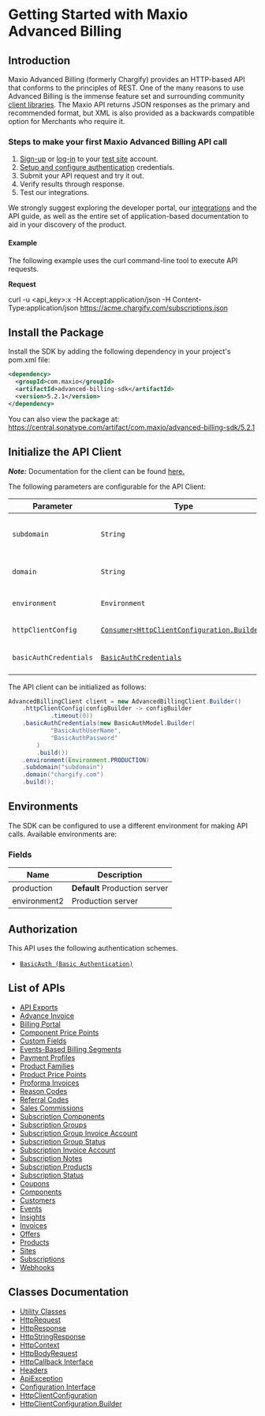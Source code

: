 
# Getting Started with Maxio Advanced Billing

## Introduction

Maxio Advanced Billing (formerly Chargify) provides an HTTP-based API that conforms to the principles of REST.
One of the many reasons to use Advanced Billing is the immense feature set and surrounding community [client libraries](page:development-tools/client-libraries).
The Maxio API returns JSON responses as the primary and recommended format, but XML is also provided as a backwards compatible option for Merchants who require it.

### Steps to make your first Maxio Advanced Billing API call

1. [Sign-up](https://app.chargify.com/signup/maxio-billing-sandbox) or [log-in](https://app.chargify.com/login.html) to your [test site](https://maxio.zendesk.com/hc/en-us/articles/24250712113165-Testing-Overview) account.
2. [Setup and configure authentication](https://maxio.zendesk.com/hc/en-us/articles/24294819360525-API-Keys) credentials.
3. Submit your API request and try it out.
4. Verify results through response.
5. Test our integrations.

We strongly suggest exploring the developer portal, our [integrations](https://www.maxio.com/integrations) and the API guide, as well as the entire set of application-based documentation to aid in your discovery of the product.

#### Example

The following example uses the curl command-line tool to execute API requests.

**Request**

curl -u <api_key>:x -H Accept:application/json -H Content-Type:application/json https://acme.chargify.com/subscriptions.json

## Install the Package

Install the SDK by adding the following dependency in your project's pom.xml file:

```xml
<dependency>
  <groupId>com.maxio</groupId>
  <artifactId>advanced-billing-sdk</artifactId>
  <version>5.2.1</version>
</dependency>
```

You can also view the package at:
https://central.sonatype.com/artifact/com.maxio/advanced-billing-sdk/5.2.1

## Initialize the API Client

**_Note:_** Documentation for the client can be found [here.](https://www.github.com/maxio-com/ab-java-sdk/tree/5.2.1/doc/client.md)

The following parameters are configurable for the API Client:

| Parameter | Type | Description |
|  --- | --- | --- |
| `subdomain` | `String` | The subdomain for your Advanced Billing site.<br>*Default*: `"subdomain"` |
| `domain` | `String` | The Advanced Billing server domain.<br>*Default*: `"chargify.com"` |
| `environment` | `Environment` | The API environment. <br> **Default: `Environment.PRODUCTION`** |
| `httpClientConfig` | [`Consumer<HttpClientConfiguration.Builder>`](https://www.github.com/maxio-com/ab-java-sdk/tree/5.2.1/doc/http-client-configuration-builder.md) | Set up Http Client Configuration instance. |
| `basicAuthCredentials` | [`BasicAuthCredentials`](https://www.github.com/maxio-com/ab-java-sdk/tree/5.2.1/doc/auth/basic-authentication.md) | The Credentials Setter for Basic Authentication |

The API client can be initialized as follows:

```java
AdvancedBillingClient client = new AdvancedBillingClient.Builder()
    .httpClientConfig(configBuilder -> configBuilder
            .timeout(0))
    .basicAuthCredentials(new BasicAuthModel.Builder(
            "BasicAuthUserName",
            "BasicAuthPassword"
        )
        .build())
    .environment(Environment.PRODUCTION)
    .subdomain("subdomain")
    .domain("chargify.com")
    .build();
```

## Environments

The SDK can be configured to use a different environment for making API calls. Available environments are:

### Fields

| Name | Description |
|  --- | --- |
| production | **Default** Production server |
| environment2 | Production server |

## Authorization

This API uses the following authentication schemes.

* [`BasicAuth (Basic Authentication)`](https://www.github.com/maxio-com/ab-java-sdk/tree/5.2.1/doc/auth/basic-authentication.md)

## List of APIs

* [API Exports](https://www.github.com/maxio-com/ab-java-sdk/tree/5.2.1/doc/controllers/api-exports.md)
* [Advance Invoice](https://www.github.com/maxio-com/ab-java-sdk/tree/5.2.1/doc/controllers/advance-invoice.md)
* [Billing Portal](https://www.github.com/maxio-com/ab-java-sdk/tree/5.2.1/doc/controllers/billing-portal.md)
* [Component Price Points](https://www.github.com/maxio-com/ab-java-sdk/tree/5.2.1/doc/controllers/component-price-points.md)
* [Custom Fields](https://www.github.com/maxio-com/ab-java-sdk/tree/5.2.1/doc/controllers/custom-fields.md)
* [Events-Based Billing Segments](https://www.github.com/maxio-com/ab-java-sdk/tree/5.2.1/doc/controllers/events-based-billing-segments.md)
* [Payment Profiles](https://www.github.com/maxio-com/ab-java-sdk/tree/5.2.1/doc/controllers/payment-profiles.md)
* [Product Families](https://www.github.com/maxio-com/ab-java-sdk/tree/5.2.1/doc/controllers/product-families.md)
* [Product Price Points](https://www.github.com/maxio-com/ab-java-sdk/tree/5.2.1/doc/controllers/product-price-points.md)
* [Proforma Invoices](https://www.github.com/maxio-com/ab-java-sdk/tree/5.2.1/doc/controllers/proforma-invoices.md)
* [Reason Codes](https://www.github.com/maxio-com/ab-java-sdk/tree/5.2.1/doc/controllers/reason-codes.md)
* [Referral Codes](https://www.github.com/maxio-com/ab-java-sdk/tree/5.2.1/doc/controllers/referral-codes.md)
* [Sales Commissions](https://www.github.com/maxio-com/ab-java-sdk/tree/5.2.1/doc/controllers/sales-commissions.md)
* [Subscription Components](https://www.github.com/maxio-com/ab-java-sdk/tree/5.2.1/doc/controllers/subscription-components.md)
* [Subscription Groups](https://www.github.com/maxio-com/ab-java-sdk/tree/5.2.1/doc/controllers/subscription-groups.md)
* [Subscription Group Invoice Account](https://www.github.com/maxio-com/ab-java-sdk/tree/5.2.1/doc/controllers/subscription-group-invoice-account.md)
* [Subscription Group Status](https://www.github.com/maxio-com/ab-java-sdk/tree/5.2.1/doc/controllers/subscription-group-status.md)
* [Subscription Invoice Account](https://www.github.com/maxio-com/ab-java-sdk/tree/5.2.1/doc/controllers/subscription-invoice-account.md)
* [Subscription Notes](https://www.github.com/maxio-com/ab-java-sdk/tree/5.2.1/doc/controllers/subscription-notes.md)
* [Subscription Products](https://www.github.com/maxio-com/ab-java-sdk/tree/5.2.1/doc/controllers/subscription-products.md)
* [Subscription Status](https://www.github.com/maxio-com/ab-java-sdk/tree/5.2.1/doc/controllers/subscription-status.md)
* [Coupons](https://www.github.com/maxio-com/ab-java-sdk/tree/5.2.1/doc/controllers/coupons.md)
* [Components](https://www.github.com/maxio-com/ab-java-sdk/tree/5.2.1/doc/controllers/components.md)
* [Customers](https://www.github.com/maxio-com/ab-java-sdk/tree/5.2.1/doc/controllers/customers.md)
* [Events](https://www.github.com/maxio-com/ab-java-sdk/tree/5.2.1/doc/controllers/events.md)
* [Insights](https://www.github.com/maxio-com/ab-java-sdk/tree/5.2.1/doc/controllers/insights.md)
* [Invoices](https://www.github.com/maxio-com/ab-java-sdk/tree/5.2.1/doc/controllers/invoices.md)
* [Offers](https://www.github.com/maxio-com/ab-java-sdk/tree/5.2.1/doc/controllers/offers.md)
* [Products](https://www.github.com/maxio-com/ab-java-sdk/tree/5.2.1/doc/controllers/products.md)
* [Sites](https://www.github.com/maxio-com/ab-java-sdk/tree/5.2.1/doc/controllers/sites.md)
* [Subscriptions](https://www.github.com/maxio-com/ab-java-sdk/tree/5.2.1/doc/controllers/subscriptions.md)
* [Webhooks](https://www.github.com/maxio-com/ab-java-sdk/tree/5.2.1/doc/controllers/webhooks.md)

## Classes Documentation

* [Utility Classes](https://www.github.com/maxio-com/ab-java-sdk/tree/5.2.1/doc/utility-classes.md)
* [HttpRequest](https://www.github.com/maxio-com/ab-java-sdk/tree/5.2.1/doc/http-request.md)
* [HttpResponse](https://www.github.com/maxio-com/ab-java-sdk/tree/5.2.1/doc/http-response.md)
* [HttpStringResponse](https://www.github.com/maxio-com/ab-java-sdk/tree/5.2.1/doc/http-string-response.md)
* [HttpContext](https://www.github.com/maxio-com/ab-java-sdk/tree/5.2.1/doc/http-context.md)
* [HttpBodyRequest](https://www.github.com/maxio-com/ab-java-sdk/tree/5.2.1/doc/http-body-request.md)
* [HttpCallback Interface](https://www.github.com/maxio-com/ab-java-sdk/tree/5.2.1/doc/http-callback-interface.md)
* [Headers](https://www.github.com/maxio-com/ab-java-sdk/tree/5.2.1/doc/headers.md)
* [ApiException](https://www.github.com/maxio-com/ab-java-sdk/tree/5.2.1/doc/api-exception.md)
* [Configuration Interface](https://www.github.com/maxio-com/ab-java-sdk/tree/5.2.1/doc/configuration-interface.md)
* [HttpClientConfiguration](https://www.github.com/maxio-com/ab-java-sdk/tree/5.2.1/doc/http-client-configuration.md)
* [HttpClientConfiguration.Builder](https://www.github.com/maxio-com/ab-java-sdk/tree/5.2.1/doc/http-client-configuration-builder.md)

